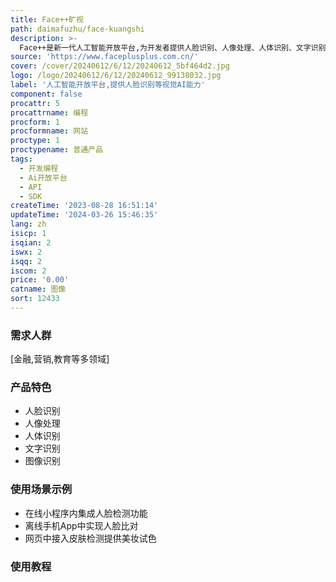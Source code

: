 ```yaml
---
title: Face++旷视
path: daimafuzhu/face-kuangshi
description: >-
  Face++是新一代人工智能开放平台,为开发者提供人脸识别、人像处理、人体识别、文字识别、图像识别等AI能力。具有算法领先、安全稳定、应用广泛等优势,可提供公有云API、SDK等多种接入形式,支持按量计费等灵活的价格方案,帮助用户快速接入使用。
source: 'https://www.faceplusplus.com.cn/'
cover: /cover/20240612/6/12/20240612_5bf464d2.jpg
logo: /logo/20240612/6/12/20240612_99138032.jpg
label: '人工智能开放平台,提供人脸识别等视觉AI能力'
component: false
procattr: 5
procattrname: 编程
procform: 1
procformname: 网站
proctype: 1
proctypename: 普通产品
tags:
  - 开发编程
  - Ai开放平台
  - API
  - SDK
createTime: '2023-08-28 16:51:14'
updateTime: '2024-03-26 15:46:35'
lang: zh
isicp: 1
isqian: 2
iswx: 2
isqq: 2
iscom: 2
price: '0.00'
catname: 图像
sort: 12433
---
```




### 需求人群
[金融,营销,教育等多领域]

### 产品特色
- 人脸识别
- 人像处理
- 人体识别
- 文字识别
- 图像识别

### 使用场景示例
- 在线小程序内集成人脸检测功能
- 离线手机App中实现人脸比对
- 网页中接入皮肤检测提供美妆试色

### 使用教程


  
